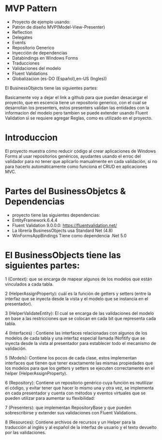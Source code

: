 # MVP Pattern
- Proyecto de ejemplo usando:
- Patrón de diseño MVP(Model-View-Presenter)
- Reflection
- Delegates
- Events 
- Repositorio Generico
- Inyección de dependencias
- Databindings en Windows Forms
- Traducciones
- Validaciones del modelo
- Fluent Validations
- Globalizacion (es-DO (Español),en-US (Ingles))

 El BusinessObjects tiene las siguientes partes:
 
Basicamente voy a dejar el link a github para que puedan desacargar el proyecto, que en escencia tiene un repositorio generico, con el cual se desarrollan los presenters, estos presenters validan las entidades con la informacion del modelo pero tambien se puede extender usando Fluent Validation si se requiere agregar Reglas, como es utilizado en el proyecto.

# Introduccion

El proyecto muestra cómo reducir código al crear aplicaciones de Windows Forms al usar repositorios genéricos, ayudantes usando el erroc del validador para no tener que aplicarlo manualmente en cada validación, si no para hacerlo automáticamente como funciona el CRUD en aplicaciones MVC.

# Partes del BusinessObjetcs & Dependencias
- proyecto tiene las siguientes dependencias:
- EntityFramework.6.4.4
- Fluent Validation 9.0.0.0: https://fluentvalidation.net/
- La librería BusinessObjects usa Standard Net (4.8)
- WinFormsAppBindings Tiene como dependencia .Net 5.0

# El BusinessObjects tiene las siguientes partes:

1 (Context): que se encarga de mapear algunos de los modelos que están vinculados a cada tabla.

2 (HelperAssignProperty): cuál es la función de getters y setters (entre la interfaz que se inyecta desde la vista y el modelo que se instancia en el presentador).

3 (HelperValidateEntity): El cual se encarga de las validaciones del modelo en base a las restricciones que se colocan en cada bit que representa cada tabla.

4 (Interfaces) : Contiene las interfaces relacionadas con algunos de los modelos de cada tabla y una interfaz especial llamada INofitify que se inyecta desde la vista al presentador para establecer todo el mecanismo de validación.

5 (Models): Contiene los pocos de cada clase, estos implementan interfaces que tienen que tener exactamente las mismas propiedades que los modelos para que los getters y setters se ejecuten correctamente en el helper (HelperAssignProperty).

6 (Repository): Contiene un repositorio genérico cuya función es reutilizar el código, y evitar tener que hacer lo mismo una y otra vez, se implementa en cada presentador y cuenta con métodos y eventos virtuales que se pueden utilizar para aumentar su flexibilidad:

7 (Presenters): que implementan RepositoryBase y que pueden sobrescribirse y extender sus validaciones con Fluent Validations.

8 (Resources): Contiene archivos de recursos y un Helper para la traducción al inglés y al español de la interfaz de usuario y el texto devuelto por las validaciones.
